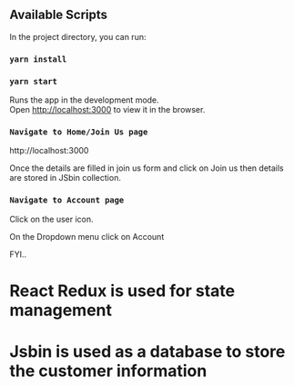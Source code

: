 ## Available Scripts

In the project directory, you can run:

### `yarn install`

### `yarn start`

Runs the app in the development mode.\
Open [http://localhost:3000](http://localhost:3000) to view it in the browser.

### `Navigate to Home/Join Us page`

http://localhost:3000

Once the details are filled in join us form and click on Join us then details are stored in JSbin collection.

### `Navigate to Account page`

Click on the user icon.

On the Dropdown menu click on Account

FYI..

# React Redux is used for state management

# Jsbin is used as a database to store the customer information
